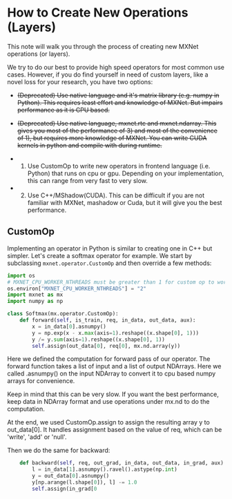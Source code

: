 # How to Create New Operations (Layers)

This note will walk you through the process of creating new MXNet operations (or layers).

We try to do our best to provide high speed operators for most common use cases. However, if you do find yourself in need of custom layers, like a novel loss for your research, you have two options:

* ~~(Deprecated) Use native language and it's matrix library (e.g. numpy in Python). This requires least effort and knowledge of MXNet. But impairs performance as it is CPU based.~~

* ~~(Deprecated) Use native language, mxnet.rtc and mxnet.ndarray. This gives you most of the performance of 3) and most of the convenience of 1), but requires more knowledge of MXNet. You can write CUDA kernels in python and compile with during runtime.~~

* 1) Use CustomOp to write new operators in frontend language (i.e. Python) that runs on cpu or gpu. Depending on your implementation, this can range from very fast to very slow.

* 2) Use C++/MShadow(CUDA). This can be difficult if you are not familiar with MXNet, mashadow or Cuda, but it will give you the best performance.

## CustomOp
Implementing an operator in Python is similar to creating one in C++ but simpler. Let's create a softmax operator for example. We start by subclassing `mxnet.operator.CustomOp` and then override a few methods:
```python
import os
# MXNET_CPU_WORKER_NTHREADS must be greater than 1 for custom op to work on CPU
os.environ["MXNET_CPU_WORKER_NTHREADS"] = "2"
import mxnet as mx
import numpy as np

class Softmax(mx.operator.CustomOp):
    def forward(self, is_train, req, in_data, out_data, aux):
        x = in_data[0].asnumpy()
        y = np.exp(x - x.max(axis=1).reshape((x.shape[0], 1)))
        y /= y.sum(axis=1).reshape((x.shape[0], 1))
        self.assign(out_data[0], req[0], mx.nd.array(y))
```
Here we defined the computation for forward pass of our operator. The forward function takes a list of input and a list of output NDArrays. Here we called .asnumpy() on the input NDArray to convert it to cpu based numpy arrays for convenience.

Keep in mind that this can be very slow. If you want the best performance, keep data in NDArray format and use operations under mx.nd to do the computation.

At the end, we used CustomOp.assign to assign the resulting array y to out_data[0]. It handles assignment based on the value of req, which can be 'write', 'add' or 'null'.

Then we do the same for backward:
```python
    def backward(self, req, out_grad, in_data, out_data, in_grad, aux):
        l = in_data[1].asnumpy().ravel().astype(np.int)
        y = out_data[0].asnumpy()
        y[np.arange(l.shape[0]), l] -= 1.0
        self.assign(in_grad[0
